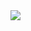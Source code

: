 <img src="https://capsule-render.vercel.app/api?type=waving&color=auto&height=200&section=header&text=Jiyoung Github&fontSize=90" />
